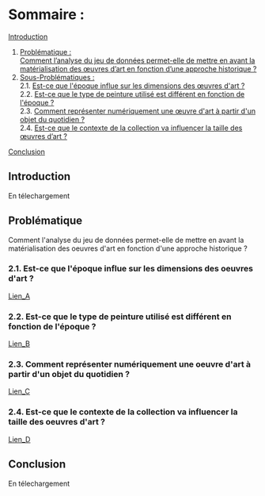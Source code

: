 # Sommaire :
[Introduction](#introduction)<br>
1. [Problématique : <br> Comment l’analyse du jeu de données permet-elle de mettre en avant la matérialisation des œuvres d’art en fonction d’une approche historique ?](#paragraph1)<br>
2. [Sous-Problématiques :](#paragraph2)<br>
    2.1. [Est-ce que l'époque influe sur les dimensions des œuvres d'art ? ](#subparagraph1) <br>
    2.2. [Est-ce que le type de peinture utilisé est différent en fonction de l'époque ?](#subparagraph2) <br>
    2.3. [Comment représenter numériquement une œuvre d'art à partir d'un objet du quotidien ?](#subparagraph3)<br>
    2.4. [Est-ce que le contexte de la collection va influencer la taille des œuvres d’art ?](#subparagraph4)<br>
  
[Conclusion](#Conclusion)

## Introduction <a name="introduction"></a>
En télechargement

## Problématique <a name="paragraph1"></a>
Comment l'analyse du jeu de données permet-elle de mettre en avant la matérialisation des oeuvres d'art en fonction d'une approche historique ? 
### 2.1. Est-ce que l'époque influe sur les dimensions des oeuvres d'art ? <a name="subparagraph1"></a>
[Lien_A](https://228-ayao.github.io/Lien_A/)
### 2.2. Est-ce que le type de peinture utilisé est différent en fonction de l'époque ? <a name="subparagraph2"></a>
[Lien_B](https://228-ayao.github.io/Lien_B/)
### 2.3. Comment représenter numériquement une oeuvre d'art à partir d'un objet du quotidien ? <a name="subparagraph3"></a>
[Lien_C](https://228-ayao.github.io/Lien_C/)
### 2.4. Est-ce que le contexte de la collection va influencer la taille des oeuvres d'art ?<a name="subparagraph4"></a>
[Lien_D](https://228-ayao.github.io/Lien_4/)

## Conclusion <a name="Conclusion"></a>
En télechargement





  

